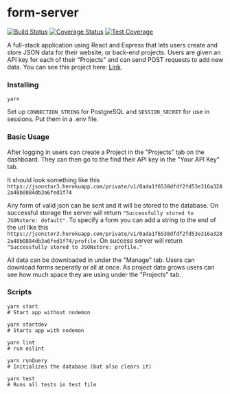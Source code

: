 # form-server
[![Build Status](https://travis-ci.com/mahsheikhdir/form-server.svg?branch=master)](https://travis-ci.com/mahsheikhdir/form-server)
[![Coverage Status](https://coveralls.io/repos/github/mahsheikhdir/form-server/badge.svg?branch=master)](https://coveralls.io/github/mahsheikhdir/form-server?branch=master)
[![Test Coverage](https://api.codeclimate.com/v1/badges/c09c0a7f517fa712543d/test_coverage)](https://codeclimate.com/github/mahsheikhdir/form-server/test_coverage)

A full-stack application using React and Express that lets users create and store JSON data for their website, or back-end projects. Users are given an API key for each of their "Projects" and can send POST requests to add new data. You can see this project here: [Link](https://jsonstor3.herokuapp.com/).

### Installing

```
yarn
```
Set up ```CONNECTION_STRING``` for PostgreSQL and ```SESSION_SECRET``` for use in sessions. Put them in a .env file.

### Basic Usage

After logging in users can create a Project in the "Projects" tab on the dashboard. They can then go to the find their API key in the "Your API Key" tab.

It should look something like this ```https://jsonstor3.herokuapp.com/private/v1/0ada1f6538dfdf2fd53e316a3282a48b0884db3a6fed1f74```

Any form of valid json can be sent and it will be stored to the database. On successful storage the server will return ```"Successfully stored to JSONstore: default"```.
To specify a form you can add a string to the end of the url like this ```https://jsonstor3.herokuapp.com/private/v1/0ada1f6538dfdf2fd53e316a3282a48b0884db3a6fed1f74/profile```.
On success server will return ```"Successfully stored to JSONstore: profile."```

All data can be downloaded in under the "Manage" tab. Users can download forms seperatly or all at once. 
As project data grows users can see how much space they are using under the "Projects" tab.

### Scripts

```
yarn start 
# Start app without nodemon

yarn startdev
# Starts app with nodemon

yarn lint
# run eslint

yarn runQuery
# Initializes the database (but also clears it)

yarn test
# Runs all tests in test file
```
